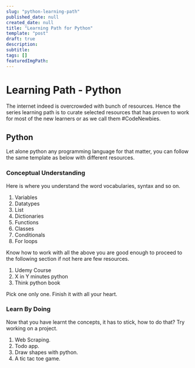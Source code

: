 ```yaml
---
slug: "python-learning-path"
published_date: null
created_date: null
title: "Learning Path for Python"
template: "post"
draft: true
description: 
subtitle: 
tags: []
featuredImgPath: 
---
```


# Learning Path - Python

The internet indeed is overcrowded with bunch of resources. Hence the series learning path is to curate selected resources that has proven to work for most of the new learners or as we call them #CodeNewbies.

## Python

Let alone python any programming language for that matter, you can follow the same template as below with different resources. 

### Conceptual Understanding

Here is where you understand the word vocabularies, syntax and so on.

1. Variables
2. Datatypes
3. List
4. Dictionaries
5. Functions
6. Classes
7. Conditionals
8. For loops

Know how to work with all the above you are good enough to proceed to the following section if not here are few resources.

1. Udemy Course
2. X in Y minutes python
3. Think python book

Pick one only one. Finish it with all your heart. 

### Learn By Doing

Now that you have learnt the concepts, it has to stick, how to do that? Try working on a project.

1. Web Scraping.
2. Todo app.
3. Draw shapes with python.
4. A tic tac toe game.
